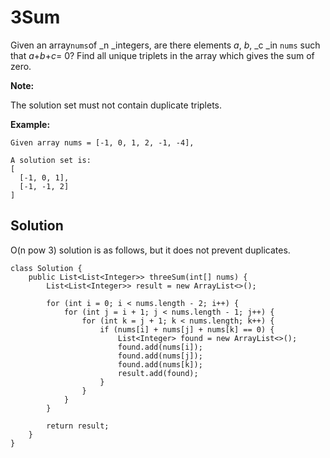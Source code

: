 # 3Sum

Given an array`nums`of _n _integers, are there elements _a_, _b_, _c _in `nums` such that _a_+_b_+_c_= 0? Find all unique triplets in the array which gives the sum of zero.

**Note:**

The solution set must not contain duplicate triplets.

**Example:**

```
Given array nums = [-1, 0, 1, 2, -1, -4],

A solution set is:
[
  [-1, 0, 1],
  [-1, -1, 2]
]
```

## Solution

O\(n pow 3\) solution is as follows, but it does not prevent duplicates. 

```
class Solution {
    public List<List<Integer>> threeSum(int[] nums) {
        List<List<Integer>> result = new ArrayList<>();
        
        for (int i = 0; i < nums.length - 2; i++) {
            for (int j = i + 1; j < nums.length - 1; j++) {
                for (int k = j + 1; k < nums.length; k++) {
                    if (nums[i] + nums[j] + nums[k] == 0) {
                        List<Integer> found = new ArrayList<>();
                        found.add(nums[i]);
                        found.add(nums[j]);
                        found.add(nums[k]);
                        result.add(found);
                    }
                }
            }
        }
        
        return result;
    }
}
```



